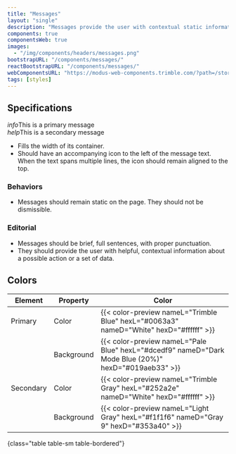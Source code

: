 ```yaml
---
title: "Messages"
layout: "single"
description: "Messages provide the user with contextual static information. They have a lower priority than an alert."
components: true
componentsWeb: true
images:
  - "/img/components/headers/messages.png"
bootstrapURL: "/components/messages/"
reactBootstrapURL: "/components/messages/"
webComponentsURL: "https://modus-web-components.trimble.com/?path=/story/components-message--default"
tags: [styles]
---
```


## Specifications

<div class="d-flex flex-column">
  <div class="message message-primary">
    <i class="modus-icons notranslate" aria-hidden="true">info</i>This is a primary message
  </div>
  <div class="message message-secondary">
    <i class="modus-icons notranslate" aria-hidden="true">help</i>This is a secondary message
  </div>
</div>

- Fills the width of its container.
- Should have an accompanying icon to the left of the message text. When the text spans multiple lines, the icon should remain aligned to the top.

### Behaviors

- Messages should remain static on the page. They should not be dismissible.

### Editorial

- Messages should be brief, full sentences, with proper punctuation.
- They should provide the user with helpful, contextual information about a possible action or a set of data.

## Colors

| Element   | Property   | Color                                                                                                |
| --------- | ---------- | ---------------------------------------------------------------------------------------------------- |
| Primary   | Color      | {{< color-preview nameL="Trimble Blue" hexL="#0063a3" nameD="White" hexD="#ffffff" >}}               |
|           | Background | {{< color-preview nameL="Pale Blue" hexL="#dcedf9" nameD="Dark Mode Blue (20%)" hexD="#019aeb33" >}} |
| Secondary | Color      | {{< color-preview nameL="Trimble Gray" hexL="#252a2e" nameD="White" hexD="#ffffff" >}}               |
|           | Background | {{< color-preview nameL="Light Gray" hexL="#f1f1f6" nameD="Gray 9" hexD="#353a40" >}}                |
{class="table table-sm table-bordered"}
